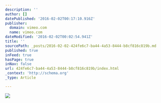 ```yaml
---
description: ''
author: []
datePublished: '2016-02-02T00:17:10.916Z'
publisher:
  domain: vimeo.com
  name: vimeo.com
dateModified: '2016-02-02T00:02:54.941Z'
title: ''
sourcePath: _posts/2016-02-02-424fe6c7-ba44-4a53-8444-b8cf816c819b.md
published: true
inFeed: true
hasPage: true
inNav: false
url: 424fe6c7-ba44-4a53-8444-b8cf816c819b/index.html
_context: 'http://schema.org'
_type: Article

---
```

![](https://i.vimeocdn.com/video/506271768_590x332.webp)